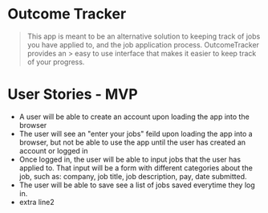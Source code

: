 # Outcome Tracker

> This app is meant to be an alternative solution to keeping track of jobs you have applied to, and the job application process. OutcomeTracker provides an > easy to use interface that makes it easier to keep track of your progress.

# User Stories - MVP

- A user will be able to create an account upon loading the app into the browser
- The user will see an "enter your jobs" feild upon loading the app into a browser, but not be able to use the app until the user has created an account or logged in
- Once logged in, the user will be able to input jobs that the user has applied to. That input will be a form with different categories about the job, such as: company, job title, job description, pay, date submitted.
- The user will be able to save see a list of jobs saved everytime they log in.
- extra line2
